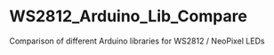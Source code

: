 # WS2812_Arduino_Lib_Compare

Comparison of different Arduino libraries for WS2812 / NeoPixel LEDs

